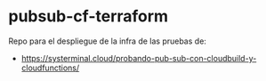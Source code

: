 # pubsub-cf-terraform

Repo para el despliegue de la infra de las pruebas de:

 * https://systerminal.cloud/probando-pub-sub-con-cloudbuild-y-cloudfunctions/
